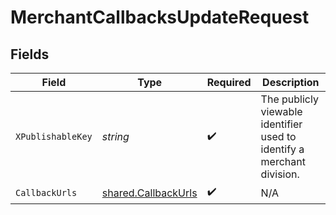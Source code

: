 # MerchantCallbacksUpdateRequest


## Fields

| Field                                                                  | Type                                                                   | Required                                                               | Description                                                            |
| ---------------------------------------------------------------------- | ---------------------------------------------------------------------- | ---------------------------------------------------------------------- | ---------------------------------------------------------------------- |
| `XPublishableKey`                                                      | *string*                                                               | :heavy_check_mark:                                                     | The publicly viewable identifier used to identify a merchant division. |
| `CallbackUrls`                                                         | [shared.CallbackUrls](../../../pkg/models/shared/callbackurls.md)      | :heavy_check_mark:                                                     | N/A                                                                    |